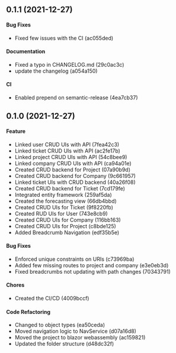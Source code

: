 ## 0.1.1 (2021-12-27)

#### Bug Fixes

* Fixed few issues with the CI (ac055ded)

#### Documentation

* Fixed a typo in CHANGELOG.md (29c0ac3c)
* update the changelog (a054a150)

#### CI

* Enabled prepend on semantic-release (4ea7cb37)


## 0.1.0 (2021-12-27)

#### Feature

* Linked user CRUD UIs with API (7fea42c3)
* Linked ticket CRUD UIs with API (ac2fe17b)
* Linked project CRUD UIs with API (54c8bee9)
* Linked company CRUD UIs with API (ca94a01e)
* Created CRUD backend for Project (07a90b9d)
* Created CRUD backend for Company (9c661957)
* Linked ticket UIs with CRUD backend (40a26f08)
* Created CRUD backend for Ticket (7cd179fe)
* Integrated entity framework (259af5da)
* Created the forecasting view (66db4bbd)
* Created CRUD UIs for Ticket (9f8220fb)
* Created RUD UIs for User (743e8cb9)
* Created CRUD UIs for Company (116bb163)
* Created CRUD UIs for Project (c8bde125)
* Added Breadcrumb Navigation (edf35b5e)

#### Bug Fixes

* Enforced unique constraints on URIs (c73969ba)
* Added few missing routes to project and company (e3e0eb3d)
* Fixed breadcrumbs not updating with path changes (70343791)

#### Chores

* Created the CI/CD (4009bccf)

#### Code Refactoring

* Changed to object types (ea50ceda)
* Moved navigation logic to NavService (d07a16d8)
* Moved the project to blazor webassembly (ac159821)
* Updated the folder structure (d48dc32f)

